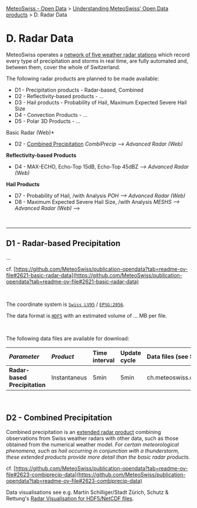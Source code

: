 [MeteoSwiss - Open Data](https://github.com/MeteoSwiss/opendata/blob/main/README.md) > [Understanding MeteoSwiss' Open Data products](https://github.com/MeteoSwiss/opendata/blob/main/README.md#understanding-meteoswiss-open-data-products) > D. Radar Data

# D. Radar Data
MeteoSwiss operates a [network of five weather radar stations](https://www.meteoswiss.admin.ch/weather/measurement-systems/atmosphere/weather-radar-network.html) which record every type of precipitation and storms in real time, are fully automated and, between them, cover the whole of Switzerland.

The following radar products are planned to be made available:

- D1 - Precipitation products - Radar-based, Combined
- D2 - Reflectivity-based products - ...
- D3 - Hail products - Probability of Hail, Maximum Expected Severe Hail Size
- D4 - Convection Products - ...
- D5 - Polar 3D Products - ...

<!--
**Precipitation Products**
- D1 - [Radar-based Precipitation](#d1---radar-based-precipitation) *PRECIP --> Basic Radar (Web)*
- D2 - [Combined Precipitation](d2---combined-precipitation) *CombiPrecip --> Advanced Radar (Web)*
<!-- - D3 - RainForest Precipitation - *not yet realised* -->

**Reflectivity-based Products**
- D4 - MAX-ECHO, Echo-Top 15dB, Echo-Top 45dBZ *--> Advanced Radar (Web)*
<!-- - D5 - CAPPI 3D - *not yet realised* -->
<!-- - D6 - Reflectivity Height - *not yet realised* -->

**Hail Products**
- D7 - Probability of Hail, /with Analysis *POH --> Advanced Radar (Web)*
- D8 - Maximum Expected Severe Hail Size, /with Analysis *MESHS --> Advanced Radar (Web)*
-->

<!--
**Convection Products**
- D9 - Vertical Integrated Liquid content (VIL) - *not yet realised*
- D10 - Vertical Integrated Liquid content density (VIL-Density) - *not yet realised*
- D11 - Thunderstorm Radar Tracking (TRT) - *not yet realised*
- D12 - Mesocyclone Detection - *not yet realised*

**Polar 3D Products**
- D13 - Reflectivity, Radial Wind - *not yet realised*
- D14 - Hydrometeor Classification - *not yet realised*
- D15 - Dealiased Wind - *not yet realised*
- D16 - Vertical Wind Profile - *not yet realised*
-->

<br>

---

## D1 - Radar-based Precipitation
... 

cf. [https://github.com/MeteoSwiss/publication-opendata?tab=readme-ov-file#2621-basic-radar-data](https://github.com/MeteoSwiss/publication-opendata?tab=readme-ov-file#2621-basic-radar-data)

<br>

The coordinate system is [`Swiss LV95`](https://www.swisstopo.admin.ch/en/the-swiss-coordinates-system) / [`EPSG:2056`](https://epsg.io/2056). 

The data format is [`HDF5`](https://www.hdfgroup.org/solutions/hdf5/) with an estimated volume of ... MB per file.

<br>

The following data files are available for download:

| *Parameter*                            | *Product*                          | Time interval | Update cycle   | Data files (see STAC Assets)                                       |
|:---------------------------------------|:-----------------------------------|:------------- |:---------------|:-------------------------------------------------------------------|
| **Radar-based Precipitation**          | Instantaneus                       | 5min          | 5min           | ch.meteoswiss.ccs4r2nj:RZCyyjjjHHMM*.*01                           |

<br>

## D2 - Combined Precipitation
Combined precipitation is an [extended radar product](https://www.meteoswiss.admin.ch/services-and-publications/service/weather-and-climate-products/radard-avanced.html) combining observations from Swiss weather radars with other data, such as those obtained from the numerical weather model. *For certain meteorological phenomena, such as hail occurring in conjunction with a thunderstorm, these extended products provide more detail than the basic radar products.*

cf. [https://github.com/MeteoSwiss/publication-opendata?tab=readme-ov-file#2623-combiprecip-data](https://github.com/MeteoSwiss/publication-opendata?tab=readme-ov-file#2623-combiprecip-data)

Data visualisations see e.g. Martin Schilliger/Stadt Zürich, Schutz & Rettung's [Radar Visualisation for HDF5/NetCDF files](https://github.com/martinschilliger/Radar-Visualisation).

<br>
